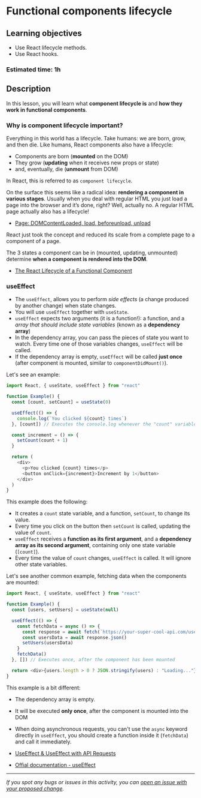 # Functional components lifecycle

## Learning objectives

- Use React lifecycle methods.
- Use React hooks.

### Estimated time: 1h

## Description

In this lesson, you will learn what **component lifecycle is** and **how they work in functional components**.

### Why is component lifecycle important?

Everything in this world has a lifecycle. Take humans: we are born, grow, and then die. Like humans, React components also have a lifecycle:

- Components are born (**mounted** on the DOM)
- They grow (**updating** when it receives new props or state)
- and, eventually, die (**unmount** from DOM)

In React, this is referred to as `component lifecycle`.

On the surface this seems like a radical idea: **rendering a component in various stages**. Usually when you deal with regular HTML you just load a page into the browser and it’s done, right? Well, actually no. A regular HTML page actually also has a lifecycle!

- [Page: DOMContentLoaded, load, beforeunload, unload](https://javascript.info/onload-ondomcontentloaded)

React just took the concept and reduced its scale from a complete page to a component of a page.

The 3 states a component can be in (mounted, updating, unmounted) determine **when a component is rendered into the DOM**.

- [The React Lifecycle of a Functional Component](https://www.youtube.com/watch?v=Zz9pLellSQA)

### useEffect

- The `useEffect`, allows you to perform _side effects_ (a change produced by another change) when state changes.
- You will use `useEffect` together with `useState`.
- `useEffect` expects two arguments (it is a function!): a function, and a _array that should include state variables_ (known as a **dependency array**)
- In the dependency array, you can pass the pieces of state you want to watch. Every time one of those variables changes, `useEffect` will be called.
- If the dependency array is empty, `useEffect` will be called **just once** (after component is mounted, similar to `componentDidMount()`).

Let's see an example:

```javascript
import React, { useState, useEffect } from "react"

function Example() {
  const [count, setCount] = useState(0)

  useEffect(() => {
    console.log(`You clicked ${count} times`)
  }, [count]) // Executes the console.log whenever the "count" variable is updated

  const increment = () => {
    setCount(count + 1)
  }

  return (
    <div>
      <p>You clicked {count} times</p>
      <button onClick={increment}>Increment by 1</button>
    </div>
  )
}
```

This example does the following:

- It creates a `count` state variable, and a function, `setCount`, to change its value.
- Every time you click on the button then `setCount` is called, updating the value of `count`.
- `useEffect` receives a **function as its first argument**, and a **dependency array as its second argument**, containing only one state variable (`[count]`).
- Every time the value of `count` changes, `useEffect` is called. It will ignore other state variables.

Let's see another common example, fetching data when the components are mounted:

```javascript
import React, { useState, useEffect } from "react"

function Example() {
  const [users, setUsers] = useState(null)

  useEffect(() => {
    const fetchData = async () => {
      const response = await fetch(`https://your-super-cool-api.com/users`)
      const usersData = await response.json()
      setUsers(usersData)
    }
    fetchData()
  }, []) // Executes once, after the component has been mounted

  return <div>{users.length > 0 ? JSON.stringify(users) : "Loading..."}</div>
}
```

This example is a bit different:

- The dependency array is empty.
- It will be executed **only once**, after the component is mounted into the DOM
- When doing asynchronous requests, you can't use the `async` keyword directly in `useEffect`, you should create a function inside it (`fetchData`) and call it immediately.

- [UseEffect & UseEffect with API Requests](https://www.youtube.com/watch?v=3Wb9l18KoxI)
- [Offial documentation - useEffect](https://beta.reactjs.org/reference/react/useEffect)

---

_If you spot any bugs or issues in this activity, you can [open an issue with your proposed change](https://github.com/microverseinc/curriculum-transversal-skills/blob/main/git-github/articles/open_issue.md)._
